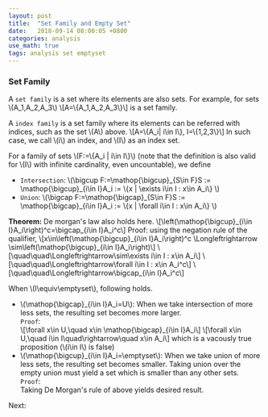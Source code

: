 ```yaml
---
layout: post
title:  "Set Family and Empty Set"
date:   2018-09-14 08:00:05 +0800
categories: analysis
use_math: true
tags: analysis set emptyset 
---
```



### Set Family

A `set family` is a set where its elements are also sets. For example, for sets \\(A_1,A_2,A_3\\)
\\[A=\\{A_1,A_2,A_3\\}\\]
is a set family.

A `index family` is a set family where its elements can be referred with indices, such as the set \\(A\\) above.
\\[A=\\{A_i\| i\in I\\}, I=\\{1,2,3\\}\\]
In such case, we call \\(i\\) an index, and \\(I\\) as an index set.


For a family of sets \\(F:=\\{A\_i \| i\in I\\}\\) (note that the definition is also valid for \\(I\\) with infinite cardinality, even uncountable), we define
* `Intersection`: \\(\bigcup F:=\mathop\{\bigcup\}\_\{S\in F\}S := \mathop\{\bigcup\}\_\{i\in I\}A\_i := \\{x \| \exists i\in I : x\in A_i\\} \\) 
* `Union`: \\(\bigcap F:=\mathop\{\bigcap\}\_\{S\in F\}S := \mathop\{\bigcap\}\_\{i\in I\}A\_i := \\{x \| \forall i\in I : x\in A_i\\} \\) 

__Theorem:__ De morgan's law also holds here.
\\[\left(\mathop\{\bigcup\}\_\{i\in I\}A\_i\right)^c=\bigcap\_\{i\in I\}A\_i^c\\]
Proof: using the negation rule of the qualifier,
\\[x\in\left(\mathop\{\bigcup\}\_\{i\in I\}A\_i\right)^c \Longleftrightarrow \sim\left(\mathop\{\bigcup\}\_\{i\in I\}A\_i\right)\\]
\\[\quad\quad\Longleftrightarrow\sim\exists i\in I : x\in A\_i\\]
\\[\quad\quad\Longleftrightarrow\forall i\in I : x\in A\_i^c\\]
\\[\quad\quad\Longleftrightarrow\bigcap\_\{i\in I\}A\_i^c\\]


When \\(I\equiv\emptyset\\), following holds.
* \\(\mathop\{\bigcap\}\_\{i\in I\}A\_i=U\\): When we take intersection of more less sets, the resulting set becomes more larger.  
`Proof`:  
\\[\forall x\in U,\quad x\in \mathop\{\bigcap\}\_\{i\in I\}A\_i\\]
\\[\forall x\in U,\quad i\in I\quad\rightarrow\quad  x\in A\_i\\]
which is a vacously true proposition (\\(i\in I\\) is false)
* \\(\mathop\{\bigcup\}\_\{i\in I\}A\_i=\emptyset\\): When we take union of more less sets, the resulting set becomes smaller. Taking union over the empty union must yield a set which is smaller than any other sets.  
`Proof`:  
Taking De Morgan's rule of above yields desired result.


Next:  

